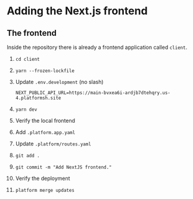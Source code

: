 #  Adding the Next.js frontend

## The frontend

Inside the repository there is already a frontend application called `client`. 

1. `cd client`
1. `yarn --frozen-lockfile`
1. Update `.env.development` (no slash)

    ```
    NEXT_PUBLIC_API_URL=https://main-bvxea6i-ardjb7dtehqry.us-4.platformsh.site
    ```

1. `yarn dev`
1. Verify the local frontend
1. Add `.platform.app.yaml`
1. Update `.platform/routes.yaml`
1. `git add .`
1. `git commit -m "Add NextJS frontend."`
1. Verify the deployment
1. `platform merge updates`